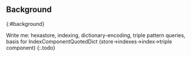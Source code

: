 ## Background
{:#background}

Write me: hexastore, indexing, dictionary-encoding, triple pattern queries, basis for IndexComponentQuotedDict (store->indexes->index->triple component)
{:.todo}
